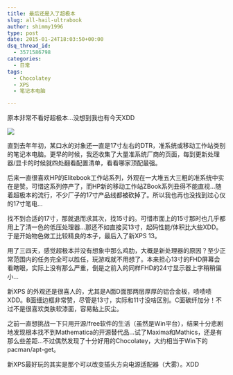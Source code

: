 ```yaml
---
title: 最后还是入了超极本
slug: all-hail-ultrabook
author: shimmy1996
type: post
date: 2015-01-24T18:03:50+00:00
dsq_thread_id:
  - 3571586798
categories:
  - 日常
tags:
  - Chocolatey
  - XPS
  - 笔记本电脑

---
```

原本非常不看好超极本&#8230;没想到我也有今天XDD

<img src="/wp-content/uploads/2015/01/IMG_5460.jpg"/>

直到去年年初，某口水的对象还一直是17寸左右的DTR，准系统或移动工作站类别的笔记本电脑。更早的时候，我还收集了大量准系统厂商的页面，每到更新处理器/显卡的时候就四处翻看配置清单，看看哪家顶配最强。

后来一直很喜欢HP的Elitebook工作站系列，外观在一大堆五大三粗的准系统中实在是赞。可惜这系列停产了，而HP新的移动工作站ZBook系列丑得不能直视&#8230;随着超极本的流行，不少厂子的17寸产品线都被砍掉了。所以我也再也没找到过心仪的17寸笔电&#8230;

找不到合适的17寸，那就退而求其次，找15寸的。可惜市面上的15寸那时也几乎都用上了清一色的低压处理器&#8230;那还不如直接买13寸，起码性能/体积比大些XDD。于是开始物色做工比较精良的本子，最后入了新XPS 13。

用了三四天，感觉超极本并没有想象中那么鸡肋，大概是新处理器的原因？至少正常范围内的任务完全可以胜任，玩游戏就不用想了。本来担心13寸的FHD屏幕会看瞎眼，实际上没有那么严重，倒是之前入的同样FHD的24寸显示器上字稍稍偏小&#8230;

新XPS 的外观还是很喜人的，尤其是A面D面那两层厚厚的铝合金板，啧啧啧XDD。B面细边框非常赞，尽管是13寸，实际和11寸没啥区别。C面碳纤加分！不过不是很喜欢类肤软漆面，容易黏上灰尘。

之前一直想挑战一下只用开源/free软件的生活（虽然是Win平台），结果十分悲剧地发现根本找不到Mathematica的开源替代品&#8230;试了Maxima和Mathics，还是有那么些差距&#8230;不过偶然发现了十分好用的Chocolatey，大约相当于Win下的pacman/apt-get。

新XPS最好玩的其实是那个可以改变插头方向电源适配器（大雾）。XDD
